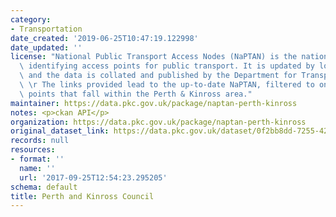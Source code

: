 ```yaml
---
category:
- Transportation
date_created: '2019-06-25T10:47:19.122998'
date_updated: ''
license: "National Public Transport Access Nodes (NaPTAN) is the national system for\
  \ identifying access points for public transport. It is updated by local authorities\
  \ and the data is collated and published by the Department for Transport (DfT).\r\
  \ \r The links provided lead to the up-to-date NaPTAN, filtered to only include\
  \ points that fall within the Perth & Kinross area."
maintainer: https://data.pkc.gov.uk/package/naptan-perth-kinross
notes: <p>ckan API</p>
organization: https://data.pkc.gov.uk/package/naptan-perth-kinross
original_dataset_link: https://data.pkc.gov.uk/dataset/0f2bb8dd-7255-4224-8bbd-9cfe3732d1d6/resource/0ab9c888-6c26-48f6-8941-7c174b73ff76/download/naptanstopsperth.csv
records: null
resources:
- format: ''
  name: ''
  url: '2017-09-25T12:54:23.295205'
schema: default
title: Perth and Kinross Council
---
```

